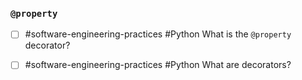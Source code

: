 ### `@property`

- [ ] #software-engineering-practices #Python What is the `@property` decorator?
- [ ] #software-engineering-practices #Python What are decorators?

